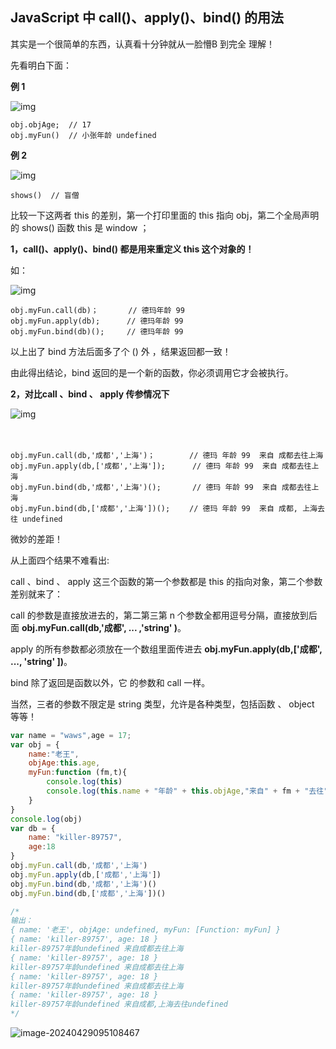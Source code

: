 ## JavaScript 中 call()、apply()、bind() 的用法

其实是一个很简单的东西，认真看十分钟就从一脸懵B 到完全 理解！

先看明白下面：

**例 1**

![img](https://cdn.jsdelivr.net/gh/Killer-89757/PicBed/images/2024%2F04%2F1535346409-8618-20170316165541854-1574871496-ab67d0.png)

```
obj.objAge;  // 17
obj.myFun()  // 小张年龄 undefined
```

**例 2**

![img](https://cdn.jsdelivr.net/gh/Killer-89757/PicBed/images/2024%2F04%2F1535346409-8327-20170316170324541-406227186-a5c109.png)

```
shows()  // 盲僧　
```

比较一下这两者 this 的差别，第一个打印里面的 this 指向 obj，第二个全局声明的 shows() 函数 this 是 window ；

**1，call()、apply()、bind() 都是用来重定义 this 这个对象的！**

如：

![img](https://cdn.jsdelivr.net/gh/Killer-89757/PicBed/images/2024%2F04%2F1535346409-8172-20170316172537651-1643313633-7ef2ed.png)

```
obj.myFun.call(db)；　　　　// 德玛年龄 99
obj.myFun.apply(db);　　　 // 德玛年龄 99
obj.myFun.bind(db)();　　　// 德玛年龄 99
```

以上出了 bind 方法后面多了个 () 外 ，结果返回都一致！

由此得出结论，bind 返回的是一个新的函数，你必须调用它才会被执行。

**2，对比call 、bind 、 apply 传参情况下**

![img](https://cdn.jsdelivr.net/gh/Killer-89757/PicBed/images/2024%2F04%2F1535346409-7922-20170316173631526-1279562612-ffbf16.png)

　

```
obj.myFun.call(db,'成都','上海')；　　　　 // 德玛 年龄 99  来自 成都去往上海
obj.myFun.apply(db,['成都','上海']);      // 德玛 年龄 99  来自 成都去往上海  
obj.myFun.bind(db,'成都','上海')();       // 德玛 年龄 99  来自 成都去往上海
obj.myFun.bind(db,['成都','上海'])();　　 // 德玛 年龄 99  来自 成都, 上海去往 undefined　
```

微妙的差距！

从上面四个结果不难看出:

call 、bind 、 apply 这三个函数的第一个参数都是 this 的指向对象，第二个参数差别就来了：

call 的参数是直接放进去的，第二第三第 n 个参数全都用逗号分隔，直接放到后面 **obj.myFun.call(db,'成都', ... ,'string' )**。

apply 的所有参数都必须放在一个数组里面传进去 **obj.myFun.apply(db,['成都', ..., 'string' ])**。

bind 除了返回是函数以外，它 的参数和 call 一样。

当然，三者的参数不限定是 string 类型，允许是各种类型，包括函数 、 object 等等！

```js
var name = "waws",age = 17;
var obj = {
    name:"老王",
    objAge:this.age,
    myFun:function (fm,t){
        console.log(this)
        console.log(this.name + "年龄" + this.objAge,"来自" + fm + "去往" + t)
    }
}
console.log(obj)
var db = {
    name: "killer-89757",
    age:18
}
obj.myFun.call(db,'成都','上海')
obj.myFun.apply(db,['成都','上海'])
obj.myFun.bind(db,'成都','上海')()
obj.myFun.bind(db,['成都','上海'])()

/*
输出：
{ name: '老王', objAge: undefined, myFun: [Function: myFun] }
{ name: 'killer-89757', age: 18 }                   
killer-89757年龄undefined 来自成都去往上海          
{ name: 'killer-89757', age: 18 }                   
killer-89757年龄undefined 来自成都去往上海          
{ name: 'killer-89757', age: 18 }                   
killer-89757年龄undefined 来自成都去往上海          
{ name: 'killer-89757', age: 18 }                   
killer-89757年龄undefined 来自成都,上海去往undefined
*/
```

![image-20240429095108467](https://cdn.jsdelivr.net/gh/Killer-89757/PicBed/images/2024%2F04%2Fimage-20240429095108467-879a06.png)